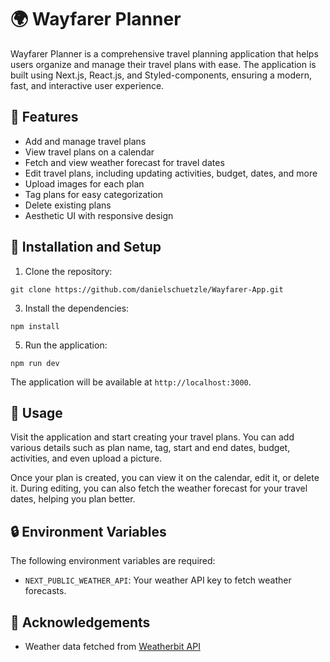 # 🌍 Wayfarer Planner

Wayfarer Planner is a comprehensive travel planning application that helps users organize and manage their travel plans with ease. The application is built using Next.js, React.js, and Styled-components, ensuring a modern, fast, and interactive user experience.

## 🎯 Features

- Add and manage travel plans
- View travel plans on a calendar
- Fetch and view weather forecast for travel dates
- Edit travel plans, including updating activities, budget, dates, and more
- Upload images for each plan
- Tag plans for easy categorization
- Delete existing plans
- Aesthetic UI with responsive design

## 🔧 Installation and Setup

1. Clone the repository:
   
`git clone https://github.com/danielschuetzle/Wayfarer-App.git`

3. Install the dependencies:
   
`npm install`

5. Run the application:
   
`npm run dev`


The application will be available at `http://localhost:3000`.

## 📖 Usage

Visit the application and start creating your travel plans. You can add various details such as plan name, tag, start and end dates, budget, activities, and even upload a picture. 

Once your plan is created, you can view it on the calendar, edit it, or delete it. During editing, you can also fetch the weather forecast for your travel dates, helping you plan better.

## 🔒 Environment Variables

The following environment variables are required:

- `NEXT_PUBLIC_WEATHER_API`: Your weather API key to fetch weather forecasts.

## 🙏 Acknowledgements

- Weather data fetched from [Weatherbit API](https://www.weatherbit.io/)
